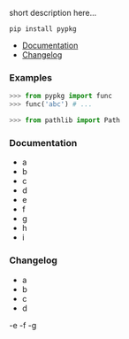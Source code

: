 short description here...

`pip install pypkg`

- [Documentation](#Documentation)
- [Changelog](#Changelog)

### Examples
```python
>>> from pypkg import func
>>> func('abc') # ...

>>> from pathlib import Path
```

### Documentation
- a
- b
- c
- d
- e
- f
- g
- h
- i

### Changelog
- a
- b
- c
- d

-e
-f
-g
